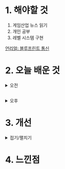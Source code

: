 
# 1. 해야할 것

1. 게임산업 뉴스 읽기 
2. 개인 공부  
3. 레벨 시스템 구현

[언리얼: 블루프린트 통신](https://dev.epicgames.com/community/learning/courses/D2r/unreal-engine-791723/j9Mm/unreal-engine-317d06)


# 2. 오늘 배운 것

<details>
<summary>오전</summary>

## 오늘의 뉴스


■ 스마일게이트 그룹 작년 영업익 4900억원...23% 감소
스마일게이트 그룹의 2023년 실적이 15일 공시됐습니다. '크로스파이어'의 개발사 스마일게이트엔터테인먼트의 매출은 2022년 6,458억 원에서 2023년 6,671억 원으로 소폭 증가한 반면, 스마일게이트RPG의 매출은 눈에 띄게 감소했습니다.

■ 넥슨, '빅 앤 리틀' 전략 전면에 내세운다
넥슨이 강대현, 김정욱 공동대표 체제의 첫 개발조직 개편을 완료했습니다. 넥슨은 박용현 넥슨게임즈 대표에게 넥슨코리아 개발부사장을 겸임케 하고, 빅게임본부장을 맡겼습니다.

■ 포켓몬 고 Fest 2024, 현장 참여 티켓 판매 개시
나이언틱의 AR 게임 '포켓몬 Go'의 세계 규모 행사인 '포켓몬 Go Fest 2024'가 티켓 판매를 시작했습니다. 또한, 전 세계 포켓몬 고 트레이너들이 참여할 수 있는 '포켓몬 고 페스트 2024: 글로벌'도 7월 13일부터 14일까지 양일 간 진행될 예정입니다.

■ 원신X갤럭시 호두 에디션, 5월 16일 출시
'호두 에디션'은 스마트폰과 버즈로만 출시되었던 기존 콜라보 상품과 달리 갤럭시 24 울트라와 버즈2프로, 워치6, 탭S9+, 북4 프로 등 다양한 갤럭시 제품군의 엑세서리로 구성되어 있으며, 각 엑세서리마다 갤럭시 스토어 할인 쿠폰과 원석, 모험자의 경험 등의 인게임 아이템이 포함되어 있다.

■ 크래프톤 정글 게임랩, 2기 인원 32명 모집
크래프톤의 게임 인재 양성 프로그램인 '크래프톤 정글 게임랩'이 2기 참가자 모집을 15일 시작했습니다. 정글 게임랩은 크래프톤이 기획한 CSR 프로그램으로, 몰입과 자기주도적 학습, 팀 기반의 협업 등 '크래프톤 정글'의 철학이 담긴 인재 양성 프로그램입니다.

■ 하이브 IM 신작, 'OZ Re:write'로 타이틀명 확정
오즈 리라이트는 '오즈의 마법사'를 재해석한 세계관을 배경으로 개발 중인 수집형 RPG로, 애니메이션 풍 2D 그래픽과 세계관에 맞게 재해석된 원작 동화의 등장 인물들이 특징입니다.

■ '드래곤 플라이트' 다시 비상할까? 
라인게임즈가 모바일 슈팅 게임 '드래곤 플라이트'를 리뉴얼하고, 시리즈 신작 '드래곤 플라이트2(가칭)'와 스핀오프 작품 1종도 개발에 돌입했다고 밝혔습니다. 또한, IP 라이센스 계약을 체결한 개발사 플레이위드 게임즈 가 시리즈 신작인 '드래곤 플라이트2' 개발에 나섭니다.

■ 인도 선거 앞둔 모디 총리, 게임&e스포츠 산업 강조
인도 모디 총리와 게이머 간담회가 13일 공식 유튜브 채널을 통해 공개됐습니다. 인도 정치계에서는 모디 총리가 '로크 사바' 선거를 앞두고 청년 세대의 표심을 잡기 위한 행보로 분석합니다. 모디 총리는 인도 게임산업이 미국이나 유럽 등 서구권과 비교해 얼마나 자체 개발 능력이 있는지 관심을 보였습니다. 이어 앞으로 인도 어린이들이 게임에 많은 영향을 받을 수 있어서 콘텐츠에 관심을 기울여야 한다고 봤습니다.

■ 게임의 상업성, 당연하지만 경계해야 할 이유 
인디 개발사 비트겐의 배상현 대표는 13일, 강남 앙트레블에서 여러 게임 업계 인사들의 강연을 들을 수 있는 행사 '인터렉티브 아츠 컨퍼런스(이하 IAC) 2024'를 개최했습니다. 이날 행사의 첫 번째 순서로 양주영 시나리오 디렉터와 배상현 대표, 그리고 리츠메이칸 대학의 영상학부에서 게임 제작 교수를 맡고 있는 이이다 카즈토시, 게임 평론가이자 서브컬처 잡지의 편집장인 나카가와 다이치, 그리고 게임 저널리스트인 도쿠오카 마사 토시가 한자리에 모여 '게임 예술의 고유성, 작가성, 당위성'이라는 주제로 패널토론을 진행했습니다.

■ 'LoL' 라이엇게임즈, 2023년 매출 18.1% 증가한 4472억원
'리그 오브 레전드'를 국내에 서비스하는 라이엇게임즈 코리아의 2023년 실적이 12일 공개됐습니다. 라이엇게임즈 코리아(이하 라이엇코리아) → 리그오브레전드챔피언스코리아(이하 LCK유한회사)인 구조입니다.

■ "게임, 알파부터 MZ 세대 모두의 No.1 엔터테인먼트" 
글로벌 마케팅 및 테크기업 라이브와이어가 '2024 차세대 관심사' 보고서를 공개, 게임이 알파 및 MZ 세대 모두가 가장 선호하는 엔터테인먼트라는 조사 결과를 발표했습니다. '2024 차세대 관심사' 보고서는 라이브와이어가 그간 조사한 게임 산업 관련 통계와 영국, 미국, 호주의 알파 세대(보고서 기준 6~14세) 및 밀레니얼 세대(보고서 기준 28~39세), Z세대(보고서 기준 18~24세) 총 1,800명을 대상으로 한 앙케이드를 종합해 정리한 보고서입니다.

■ 캐주얼+관성+드리프트, '서킷 슈퍼스타' 25일 출시
에이치투 인터렉티브(이하 H2 INTERACTIVE, 대표 허준하)는 '오리지널 파이어 게임즈 (Original Fire Games)'가 개발 및 퍼블리싱을 담당한 레이싱 게임 '서킷 슈퍼스타 (Circuit Superstars)'의 PC, PS4 그리고 닌텐도 스위치 한국어판을 오는 4월 25일 다이렉트 게임즈, 플레이스테이션 스토어 및 닌텐도 온라인 스토어를 통해 정식 출시할 것이라고 밝혔습니다. 이에 플레이어는 1인승 레이스 카부터 시작해서, 머슬카, 클래식 카, 스포츠 세단, 유로 트럭 등 다양한 차량을 경험할 수 있습니다.

■ 중세 전략 건설 시뮬레이션 '매너 로드', 26일 앞서 해보기 출시
에이치투 인터렉티브(이하 H2 INTERACTIVE, 대표 허준하)는 '슬라빅 매직(Slavic Magic)'이 개발하고 '후디드 홀스(Hooded Horse)'가 퍼블리싱하는 '매너 로드 (Manor Lords)'의 PC 한국어판을 오는 4월 26일, 자사의 디지털 유통 서비스인 다이렉트 게임즈를 통해 앞서 해보기로 선보일 예정이라고 밝혔습니다. 이 작품은 14세기 후반 프랑코니아의 예술과 건축에서 많은 영감을 받았으며, 나아가 당시의 상황을 최대한 고증함으로써, 이를 바탕으로 게임 플레이와 매커니즘 부분에서 중세 특유의 생활상을 생생하고도 다채롭게 경험하는 것이 가능하다.■게임 특징- 중세 건설 시뮬레이션: '매너 로드'는 그리드가 없는 자유로운 도시 건설을 지향하며, 플레이어는 그리 드로 인해 발생하는 제약 없이 더욱 자유로운 배치 및 건설을 즐길 수 있습니다.
</details>

##

<details>
<summary>오후</summary>


</details>




# 3. 개선


<details>
<summary>접기/펼치기</summary>


</details>



# 4. 느낀점


